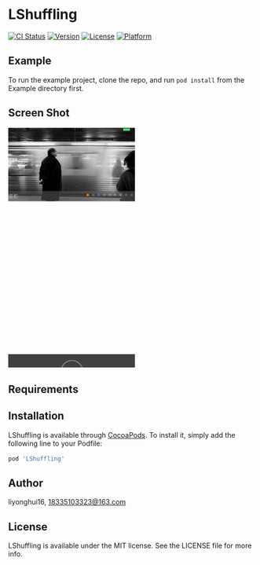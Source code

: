 # LShuffling

[![CI Status](http://img.shields.io/travis/liyonghui16/LShuffling.svg?style=flat)](https://travis-ci.org/liyonghui16/LShuffling)
[![Version](https://img.shields.io/cocoapods/v/LShuffling.svg?style=flat)](http://cocoapods.org/pods/LShuffling)
[![License](https://img.shields.io/cocoapods/l/LShuffling.svg?style=flat)](http://cocoapods.org/pods/LShuffling)
[![Platform](https://img.shields.io/cocoapods/p/LShuffling.svg?style=flat)](http://cocoapods.org/pods/LShuffling)

## Example

To run the example project, clone the repo, and run `pod install` from the Example directory first.

## Screen Shot
![screen](https://github.com/liyonghui16/LShuffling/blob/master/home.gif)

## Requirements

## Installation

LShuffling is available through [CocoaPods](http://cocoapods.org). To install
it, simply add the following line to your Podfile:

```ruby
pod 'LShuffling'
```

## Author

liyonghui16, 18335103323@163.com

## License

LShuffling is available under the MIT license. See the LICENSE file for more info.
